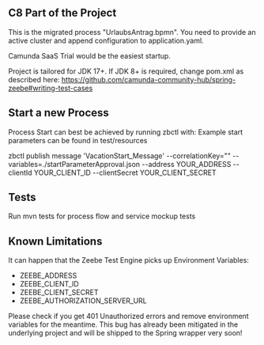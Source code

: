 ## C8 Part of the Project

This is the migrated process "UrlaubsAntrag.bpmn".
You need to provide an active cluster and append configuration to application.yaml.

Camunda SaaS Trial would be the easiest startup.

Project is tailored for JDK 17+.
If JDK 8+ is required, change pom.xml as described here: https://github.com/camunda-community-hub/spring-zeebe#writing-test-cases


## Start a new Process
Process Start can best be achieved by running zbctl with:
Example start parameters can be found in test/resources

zbctl publish message 'VacationStart_Message' --correlationKey="" --variables=./startParameterApproval.json
--address YOUR_ADDRESS --clientId YOUR_CLIENT_ID --clientSecret YOUR_CLIENT_SECRET

## Tests

Run mvn tests for process flow and service mockup tests

## Known Limitations

It can happen that the Zeebe Test Engine picks up Environment Variables:
- ZEEBE_ADDRESS
- ZEEBE_CLIENT_ID 
- ZEEBE_CLIENT_SECRET
- ZEEBE_AUTHORIZATION_SERVER_URL

Please check if you get 401 Unauthorized errors and remove environment variables for the meantime. 
This bug has already been mitigated in the underlying project and will be shipped to the Spring wrapper very soon!